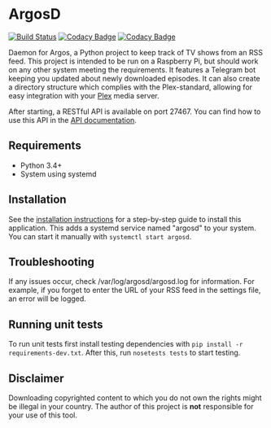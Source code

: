 # ArgosD
[![Build Status](https://travis-ci.org/danielkoster/argosd.svg?branch=master)](https://travis-ci.org/danielkoster/argosd)
[![Codacy Badge](https://api.codacy.com/project/badge/Grade/b114513c09d042f68e07b6f52c4e029a)](https://www.codacy.com/app/daniel_28/argosd)
[![Codacy Badge](https://api.codacy.com/project/badge/Coverage/b114513c09d042f68e07b6f52c4e029a)](https://www.codacy.com/app/daniel_28/argosd)

Daemon for Argos, a Python project to keep track of TV shows from an RSS feed.
This project is intended to be run on a Raspberry Pi, but should work on any
other system meeting the requirements. It features a Telegram bot keeping you
updated about newly downloaded episodes. It can also create a directory structure
which complies with the Plex-standard, allowing for easy integration with your
[Plex](https://www.plex.tv) media server.

After starting, a RESTful API is available on port 27467. You can find how to use
this API in the [API documentation](docs/api.md).

## Requirements
- Python 3.4+
- System using systemd

## Installation
See the [installation instructions](docs/installation.md)
for a step-by-step guide to install this application.
This adds a systemd service named "argosd" to your system.
You can start it manually with `systemctl start argosd`.

## Troubleshooting
If any issues occur, check /var/log/argosd/argosd.log for information.
For example, if you forget to enter the URL of your RSS feed in the settings file,
an error will be logged.

## Running unit tests
To run unit tests first install testing dependencies with `pip install -r requirements-dev.txt`.
After this, run `nosetests tests` to start testing.

## Disclaimer
Downloading copyrighted content to which you do not own the rights might be illegal in your country.
The author of this project is **not** responsible for your use of this tool.
